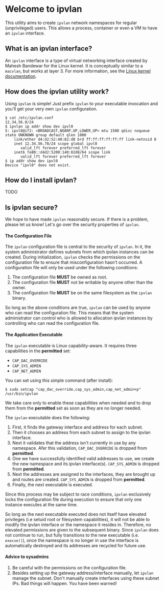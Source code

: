 # Welcome to ipvlan

This utility aims to create `ipvlan` network namespaces for regular
(unprivileged) users. This allows a process, container or even a VM to have an
`ipvlan` interface.

## What is an ipvlan interface?

An `ipvlan` interface is a type of virtual networking interface created by
Mahesh Bandewar for the Linux kernel. It is conceptually similar to a
`macvlan`, but works at layer 3. For more information, see the [Linux kernel
documentation](https://www.kernel.org/doc/html/latest/networking/ipvlan.html).

## How does the ipvlan utility work?

Using `ipvlan` is simple! Just prefix `ipvlan` to your executable invocation
and you'll get your very own `ipvlan` configuration.

```
$ cat /etc/ipvlan.conf
12.34.56.0/24
$ ipvlan ip addr show dev ipvl0
5: ipvl0@if2: <BROADCAST,NOARP,UP,LOWER_UP> mtu 1500 qdisc noqueue state UNKNOWN group default qlen 1000
    link/ether d4:d2:52:40:82:d8 brd ff:ff:ff:ff:ff:ff link-netnsid 0
    inet 12.34.56.78/24 scope global ipvl0
       valid_lft forever preferred_lft forever
    inet6 fe80::d4d2:5200:140:82d8/64 scope link
       valid_lft forever preferred_lft forever
$ ip addr show dev ipvl0
Device "ipvl0" does not exist.
```

## How do I install ipvlan?

TODO

## Is ipvlan secure?

We hope to have made `ipvlan` reasonably secure. If there is a problem, please
let us know! Let's go over the security properties of `ipvlan`.

#### The Configuration File

The `ipvlan` configuration file is central to the security of `ipvlan`. In it,
the system administrator defines subnets from which ipvlan instances can be
created. During initialization, `ipvlan` checks the permissions on the
configuration file to ensure that misconfiguration hasn't occurred. A
configuration file will only be used under the following conditions:

1. The configuration file **MUST** be owned as root.
2. The configuration file **MUST** not be writable by anyone other than the owner.
3. The configuration file **MUST** be on the same filesystem as the `ipvlan` binary.

So long as the above conditions are true, `ipvlan` can be used by anyone who
can read the configuration file. This means that the system administrator can
control who is allowed to allocation ipvlan instances by controlling who can
read the configuration file.

#### The Application Executable

The `ipvlan` executable is Linux capability-aware. It requires three
capabilities in the **permitted** set:

* `CAP_DAC_OVERRIDE`
* `CAP_SYS_ADMIN`
* `CAP_NET_ADMIN`

You can set using this simple command (after install):

```
$ sudo setcap "cap_dac_override,cap_sys_admin,cap_net_admin+p" /usr/bin/ipvlan
```

We take care only to enable these capabilities when needed and to drop them
from the **permitted** set as soon as they are no longer needed.

The `ipvlan` executable does the following:

1. First, it finds the gateway interface and address for each subnet.
2. Then it chooses an address from each subnet to assign to the ipvlan interface.
3. Next it validates that the address isn't currently in use by any namespace.
   Afer this validation, `CAP_DAC_OVERRIDE` is dropped from **permitted**.
4. One we have successfully identified valid addresses to use, we create
   the new namespace and its ipvlan interface(s). `CAP_SYS_ADMIN` is dropped
   from **permitted**.
5. Next the addresses are assigned to the interfaces, they are brought up and
   routes are created. `CAP_SYS_ADMIN` is dropped from **permitted**.
6. Finally, the next executable is executed.

Since this process may be subject to race conditions, `ipvlan` exclusively locks
the configuration file during execution to ensure that only one instance executes
at the same time.

So long as the next executable executed does not itself have elevated privileges
(i.e setuid root or filesystem capabilities), it will not be able to modify the
ipvlan interface or the namespace it resides in. Therefore, no elevated
permissions are given to the subsequent binary. Since `ipvlan` does not continue
to run, but fully transitions to the new executable (i.e. `execve()`), once the
namespace is no longer in use the interface is automatically destroyed and its
addresses are recycled for future use.

#### Advice to sysadmins

1. Be careful with the permissions on the configuration file.
2. Besides setting up the gateway address/interface manually, let `ipvlan` manage
   the subnet. Don't manually create interfaces using these subnet IPs. Bad things
   will happen. You have been warned!
